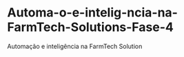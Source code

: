 # Automa-o-e-intelig-ncia-na-FarmTech-Solutions-Fase-4
Automação e inteligência na FarmTech Solution
